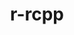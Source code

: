 ---
title: "r-rcpp"
layout: cache
categories: [package, develop]
meta: {"versions": ["1.0.10"], "compilers": ["gcc@=7.5.0"], "oss": ["ubuntu18.04"], "platforms": ["linux"], "targets": ["x86_64_v3"], "stacks": ["build_systems", "root"], "num_specs": 3, "num_specs_by_stack": {"root": 3, "build_systems": 3}}
spec_details: [{"hash": "u3ydkivbgzqto2cgao3kqqee6htkajgw", "compiler": "gcc@=7.5.0", "versions": ["1.0.10"], "os": "ubuntu18.04", "platform": "linux", "target": "x86_64_v3", "variants": ["build_system=generic"], "stacks": ["root", "build_systems"], "size": "-", "tarball": "https://binaries.spack.io/develop/build_cache/linux-ubuntu18.04-x86_64_v3/gcc-7.5.0/r-rcpp-1.0.10/linux-ubuntu18.04-x86_64_v3-gcc-7.5.0-r-rcpp-1.0.10-u3ydkivbgzqto2cgao3kqqee6htkajgw.spack"}, {"hash": "wgy6a6hpro5e57776tudwdvow4vaac76", "compiler": "gcc@=7.5.0", "versions": ["1.0.10"], "os": "ubuntu18.04", "platform": "linux", "target": "x86_64_v3", "variants": ["build_system=generic"], "stacks": ["root", "build_systems"], "size": "-", "tarball": "https://binaries.spack.io/develop/build_cache/linux-ubuntu18.04-x86_64_v3/gcc-7.5.0/r-rcpp-1.0.10/linux-ubuntu18.04-x86_64_v3-gcc-7.5.0-r-rcpp-1.0.10-wgy6a6hpro5e57776tudwdvow4vaac76.spack"}, {"hash": "o2poucpi7wbpudguhjk2ltmbitjl55xt", "compiler": "gcc@=7.5.0", "versions": ["1.0.10"], "os": "ubuntu18.04", "platform": "linux", "target": "x86_64_v3", "variants": ["build_system=generic"], "stacks": ["root", "build_systems"], "size": "-", "tarball": "https://binaries.spack.io/develop/build_cache/linux-ubuntu18.04-x86_64_v3/gcc-7.5.0/r-rcpp-1.0.10/linux-ubuntu18.04-x86_64_v3-gcc-7.5.0-r-rcpp-1.0.10-o2poucpi7wbpudguhjk2ltmbitjl55xt.spack"}]
---